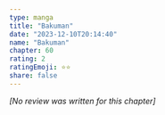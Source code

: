 ```yaml
---
type: manga
title: "Bakuman"
date: "2023-12-10T20:14:40"
name: "Bakuman"
chapter: 60
rating: 2
ratingEmoji: ⭐️⭐️
share: false
---
```


_[No review was written for this chapter]_
